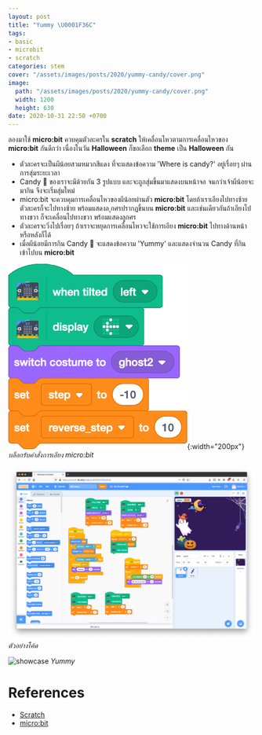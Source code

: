 ```yaml
---
layout: post
title: "Yummy \U0001F36C"
tags:
- basic
- microbit
- scratch
categories: stem
cover: "/assets/images/posts/2020/yummy-candy/cover.png"
image:
  path: "/assets/images/posts/2020/yummy-candy/cover.png"
  width: 1200
  height: 630
date: 2020-10-31 22:50 +0700
---
```

ลองมาใช้ **micro:bit** ควบคุมตัวละครใน **scratch** ให้เคลื่อนไหวตามการเคลื่อนไหวของ **micro:bit** กันดีกว่า เนื่องในวัน **Halloween** ก็ขอเลือก **theme** เป็น **Halloween** กัน<!--more-->

- ตัวละครจะเป็นผีน้อยสวมหมวกสีแดง ที่จะแสดงข้อความ 'Where is candy?' อยู่เรื่อยๆ ผ่านการสุ่มระยะเวลา
- Candy 🍬 ของเราจะมีด้วยกัน 3 รูปแบบ และจะถูกสุ่มขึ้นมาแสดงบนหน้าจอ จนกว่าเจ้าผีน้อยจะมากิน จึงจะเริ่มสุ่มใหม่
- micro:bit จะควบคุมการเคลื่อนไหวของผีน้อยผ่านตัว **micro:bit** โดยถ้าเราเอียงไปทางซ้าย ตัวละครก็จะไปทางซ้าย พร้อมแสดงล
ุกศรปรากฏขึ้นบน **micro:bit** และเช่นเดียวกันถ้าเอียงไปทางขวา ก็จะเคลื่อนไปทางขวา พร้อมแสดงลูกศร
- ตัวละครจะวิ่งไปเรื่อยๆ ถ้าเราจะหยุดการเคลื่อนไหวจะใช้การเอียง **micro:bit** ไปทางด้านหน้าหรือหลังก็ได้
- เมื่อผีน้อยมีการกิน Candy 🍬 จะแสดงข้อความ 'Yummy' และแสดงจำนวน Candy ที่กินเข้าไปบน **micro:bit**

![sample1](/assets/images/posts/2020/yummy-candy/sample1.png){:width="200px"}
*บล็อกรับคำสั่งการเอียง micro:bit*

![sample2](/assets/images/posts/2020/yummy-candy/sample2.png)
*ตัวอย่างโค้ด*

![showcase](/assets/images/posts/2020/yummy-candy/cut.gif)
*Yummy*

# References
- [Scratch](https://scratch.mit.edu)
- [micro:bit](https://microbit.org/)
